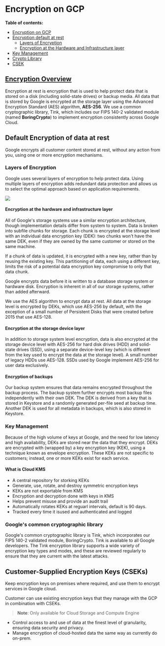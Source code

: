 # Encryption on GCP

**Table of contents:**
- [Encryption on GCP](#encryption)
- [Encryption default at rest](#encryption-default-at-rest)
    - [Layers of Encryption](#layers-of-encryption)
    - [Encryption at the Hardware and Infrastructure layer](#hardware-and-infrastructure)
- [Key Management](#key-management)
- [Crypto Library](#crypto-library)
- [CSEK](#csek)


<a id="encryption"></a>
## [Encryption Overview](https://cloud.google.com/docs/security/encryption/default-encryption)

Encryption at rest is encryption that is used to help protect data that is stored on a disk (including solid-state drives) or backup media. All data that is stored by Google is encrypted at the storage layer using the Advanced Encryption Standard (AES) algorithm, **AES-256**. We use a common cryptographic library, Tink, which includes our FIPS 140-2 validated module (named **BoringCrypto**) to implement encryption consistently across Google Cloud.


<a id="encryption-default-at-rest"></a>
## Default Encryption of data at rest
Google encrypts all customer content stored at rest, without any action from you, using one or more encryption mechanisms. 

<a id="layers-of-encryption"></a>
### Layers of Encryption

Google uses several layers of encryption to help protect data. Using multiple layers of encryption adds redundant data protection and allows us to select the optimal approach based on application requirements.

![](https://cloud.google.com/static/docs/security/encryption/default-encryption/resources/encryption-layers.svg?dcb_=0.6528154237885637)

<a id="hardware-and-infrastructure"></a>
#### Encryption at the hardware and infrastructure layer

All of Google's storage systems use a similar encryption architecture, though implementation details differ from system to system. Data is broken into subfile chunks for storage.  Each chunk is encrypted at the storage level with an individual data encryption key (DEK): two chunks won't have the same DEK, even if they are owned by the same customer or stored on the same machine.

If a chunk of data is updated, it is encrypted with a new key, rather than by reusing the existing key. This partitioning of data, each using a different key, limits the risk of a potential data encryption key compromise to only that data chunk.

Google encrypts data before it is written to a database storage system or hardware disk. Encryption is inherent in all of our storage systems, rather than added afterward.

We use the AES algorithm to encrypt data at rest. All data at the storage level is encrypted by DEKs, which use AES-256 by default, with the exception of a small number of Persistent Disks that were created before 2015 that use AES-128.

<a id="storage-device-encryption"></a>
#### Encryption at the storage device layer

In addition to storage system level encryption, data is also encrypted at the storage device level with AES-256 for hard disk drives (HDD) and solid-state drives (SSD), using a separate device-level key (which is different from the key used to encrypt the data at the storage level). A small number of legacy HDDs use AES-128. SSDs used by Google implement AES-256 for user data exclusively.

<a id="backup-encryption"></a>
#### Encryption of backups

Our backup system ensures that data remains encrypted throughout the backup process. The backup system further encrypts most backup files independently with their own DEK. The DEK is derived from a key that is stored in Keystore and a randomly generated per-file seed at backup time. Another DEK is used for all metadata in backups, which is also stored in Keystore.

<a id="key-management"></a>
### Key Management

Because of the high volume of keys at Google, and the need for low latency and high availability, DEKs are stored near the data that they encrypt. DEKs are encrypted with (wrapped by) a key encryption key (KEK), using a technique known as envelope encryption. These KEKs are not specific to customers; instead, one or more KEKs exist for each service.

#### What is Cloud KMS
- A central repository for storking KEKs
- Generate, use, rotate, and destroy symmetric encryption keys
- KEKs are not exportable from KMS
- Encryption and decryption done with keys in KMS
- Helps prevent misuse and provide an audit trail
- Automatically rotates KEKs at reguarl intervals, default is 90 days.
- Tracked every time it isused and authenticated and logged

<a id="crypto-library"></a>
### Google's common cryptographic library

Google's common cryptographic library is Tink, which incorporates our FIPS 140-2 validated module, BoringCrypto. Tink is available to all Google developers. The Tink encryption library supports a wide variety of encryption key types and modes, and these are reviewed regularly to ensure that they are current with the latest attacks.

<a id="csek"></a>
## Customer-Supplied Encryption Keys (CSEKs)

Keep encryption keys on premises where required, and use them to encrypt services in Google cloud.

Customer can use existing encryption keys that they manage with the GCP in combination with CSEKs.

>**Note**: Only available for Cloud Storage and Compute Engine

- Control access to and use of data at the finest level of granularity, ensuring data security and privacy.
- Manage encryption of cloud-hosted data the same way as currently do on-prem.


